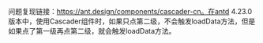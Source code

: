 问题复现链接：https://ant.design/components/cascader-cn。在antd 4.23.0版本中，使用Cascader组件时，如果只点第二级，不会触发loadData方法，但是如果点了第一级再点第二级，就会触发loadData方法。
